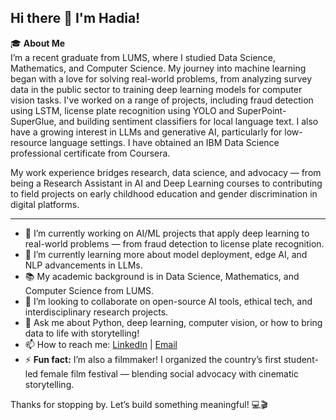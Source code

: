 ## Hi there 👋 I'm Hadia!

🎓 **About Me**  
I’m a recent graduate from LUMS, where I studied Data Science, Mathematics, and Computer Science. My journey into machine learning began with a love for solving real-world problems, from analyzing survey data in the public sector to training deep learning models for computer vision tasks. I've worked on a range of projects, including fraud detection using LSTM, license plate recognition using YOLO and SuperPoint-SuperGlue, and building sentiment classifiers for local language text. I also have a growing interest in LLMs and generative AI, particularly for low-resource language settings. I have obtained an IBM Data Science professional certificate from Coursera.

My work experience bridges research, data science, and advocacy — from being a Research Assistant in AI and Deep Learning courses to contributing to field projects on early childhood education and gender discrimination in digital platforms.

---

- 🔭 I’m currently working on AI/ML projects that apply deep learning to real-world problems — from fraud detection to license plate recognition.
- 🌱 I’m currently learning more about model deployment, edge AI, and NLP advancements in LLMs.
- 📚 My academic background is in Data Science, Mathematics, and Computer Science from LUMS.
- 👯 I’m looking to collaborate on open-source AI tools, ethical tech, and interdisciplinary research projects.
- 💬 Ask me about Python, deep learning, computer vision, or how to bring data to life with storytelling!
- 📫 How to reach me: [LinkedIn](https://www.linkedin.com/in/hadia-shehzad-/) | [Email](mailto:hadiashehzad98@gmail.com)
- ⚡ **Fun fact:** I’m also a filmmaker! I organized the country’s first student-led female film festival — blending social advocacy with cinematic storytelling.

Thanks for stopping by. Let’s build something meaningful! 💻🎬

